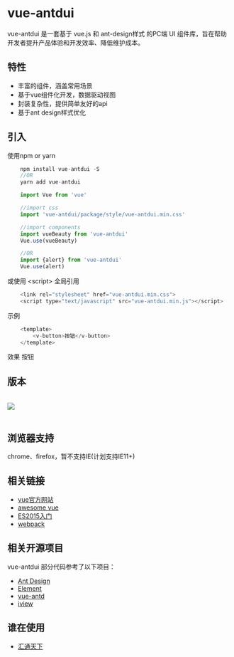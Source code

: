 # vue-antdui

vue-antdui 是一套基于 vue.js 和 ant-design样式 的PC端 UI 组件库，旨在帮助开发者提升产品体验和开发效率、降低维护成本。

## 特性
- 丰富的组件，涵盖常用场景
- 基于vue组件化开发，数据驱动视图
- 封装复杂性，提供简单友好的api
- 基于ant design样式优化

## 引入
使用npm or yarn
````javascript
    npm install vue-antdui -S 
    //OR
    yarn add vue-antdui

    import Vue from 'vue'

    //import css
    import 'vue-antdui/package/style/vue-antdui.min.css'

    //import components
    import vueBeauty from 'vue-antdui'
    Vue.use(vueBeauty)

    //OR
    import {alert} from 'vue-antdui'
    Vue.use(alert)
````
或使用  \<script\> 全局引用
````javascript
    <link rel="stylesheet" href="vue-antdui.min.css"> 
    <script type="text/javascript" src="vue-antdui.min.js"></script> 
````
示例
````javascript
    <template>
        <v-button>按钮</v-button>
    </template>
````
效果
<v-button>按钮</v-button>
## 版本
<br>
<a href="https://www.npmjs.com/package/vue-antdui" target="_blank"> 
    <img src="http://img.shields.io/npm/v/vue-antdui.svg"> 
</a> 
<br><br>

## 浏览器支持
chrome、firefox，暂不支持IE(计划支持IE11+)
## 相关链接
- <a href="http://cn.vuejs.org/" target="_blank">vue官方网站</a> 
- <a href="https://github.com/vuejs/awesome-vue" target="_blank">awesome vue</a> 
- <a href="http://es6.ruanyifeng.com/" target="_blank">ES2015入门</a> 
- <a href="https://doc.webpack-china.org/" target="_blank">webpack</a>
## 相关开源项目
vue-antdui 部分代码参考了以下项目：
- <a href="https://github.com/ant-design/ant-design/" target="_blank">Ant Design</a> 
- <a href="https://github.com/ElemeFE/element" target="_blank">Element</a> 
- <a href="https://github.com/okoala/vue-antd" target="_blank">vue-antd</a> 
- <a href="https://github.com/iview/iview" target="_blank">iview</a>
## 谁在使用
- <a href="http://www.g7.com.cn/" target="_blank">汇通天下</a>